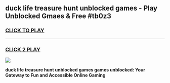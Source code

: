 
## duck life treasure hunt unblocked games - Play Unblocked Gmaes & Free #tb0z3
<h3>
<a href="https://premium.freeplayer.one?title=duck_life_treasure_hunt_unblocked_games&ref=01M">CLICK TO PLAY</a></h3>
<hr>

<h3>
<a href="https://premium.freeplayer.one?title=duck_life_treasure_hunt_unblocked_games&ref=01M">CLICK 2 PLAY</a>
  
</h3>

<a href="https://premium.freeplayer.one?title=duck_life_treasure_hunt_unblocked_games&ref=01M"><img src="https://clearcache.store/games.png"></a>


**duck life treasure hunt unblocked games games unblocked: Your Gateway to Fun and Accessible Online Gaming**
